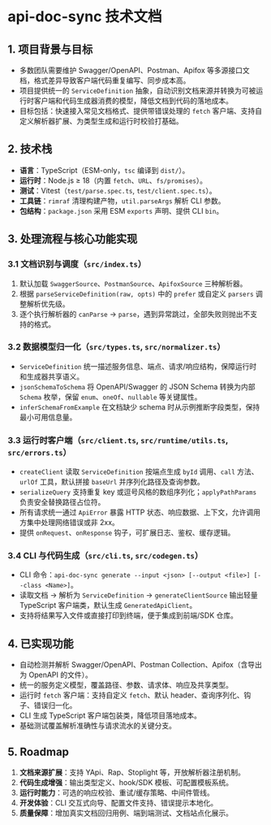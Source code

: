 ﻿# api-doc-sync 技术文档

## 1. 项目背景与目标
- 多数团队需要维护 Swagger/OpenAPI、Postman、Apifox 等多源接口文档，格式差异导致客户端代码重复编写、同步成本高。
- 项目提供统一的 `ServiceDefinition` 抽象，自动识别文档来源并转换为可被运行时客户端和代码生成器消费的模型，降低文档到代码的落地成本。
- 目标包括：快速接入常见文档格式、提供带错误处理的 `fetch` 客户端、支持自定义解析器扩展、为类型生成和运行时校验打基础。

## 2. 技术栈
- **语言**：TypeScript（ESM-only，`tsc` 编译到 `dist/`）。
- **运行时**：Node.js ≥ 18（内置 `fetch`、`URL`、`fs/promises`）。
- **测试**：Vitest（`test/parse.spec.ts`, `test/client.spec.ts`）。
- **工具链**：`rimraf` 清理构建产物，`util.parseArgs` 解析 CLI 参数。
- **包结构**：`package.json` 采用 ESM `exports` 声明、提供 CLI `bin`。

## 3. 处理流程与核心功能实现
### 3.1 文档识别与调度（`src/index.ts`）
1. 默认加载 `SwaggerSource`、`PostmanSource`、`ApifoxSource` 三种解析器。
2. 根据 `parseServiceDefinition(raw, opts)` 中的 `prefer` 或自定义 `parsers` 调整解析优先级。
3. 逐个执行解析器的 `canParse` → `parse`，遇到异常跳过，全部失败则抛出不支持的格式。

### 3.2 数据模型归一化（`src/types.ts`, `src/normalizer.ts`）
- `ServiceDefinition` 统一描述服务信息、端点、请求/响应结构，保障运行时和生成器共享语义。
- `jsonSchemaToSchema` 将 OpenAPI/Swagger 的 JSON Schema 转换为内部 `Schema` 枚举，保留 `enum`、`oneOf`、`nullable` 等关键属性。
- `inferSchemaFromExample` 在文档缺少 schema 时从示例推断字段类型，保持最小可用信息量。

### 3.3 运行时客户端（`src/client.ts`, `src/runtime/utils.ts`, `src/errors.ts`）
- `createClient` 读取 `ServiceDefinition` 按端点生成 `byId` 调用、`call` 方法、`urlOf` 工具，默认拼接 `baseUrl` 并序列化路径及查询参数。
- `serializeQuery` 支持重复 key 或逗号风格的数组序列化；`applyPathParams` 负责安全替换路径占位符。
- 所有请求统一通过 `ApiError` 暴露 HTTP 状态、响应数据、上下文，允许调用方集中处理网络错误或非 2xx。
- 提供 `onRequest`、`onResponse` 钩子，可扩展日志、鉴权、缓存逻辑。

### 3.4 CLI 与代码生成（`src/cli.ts`, `src/codegen.ts`）
- CLI 命令：`api-doc-sync generate --input <json> [--output <file>] [--class <Name>]`。
- 读取文档 → 解析为 `ServiceDefinition` → `generateClientSource` 输出轻量 TypeScript 客户端类，默认生成 `GeneratedApiClient`。
- 支持将结果写入文件或直接打印到终端，便于集成到前端/SDK 仓库。

## 4. 已实现功能
- 自动检测并解析 Swagger/OpenAPI、Postman Collection、Apifox（含导出为 OpenAPI 的文件）。
- 统一的服务定义模型，覆盖路径、参数、请求体、响应及共享类型。
- 运行时 `fetch` 客户端：支持自定义 `fetch`、默认 header、查询序列化、钩子、错误归一化。
- CLI 生成 TypeScript 客户端包装类，降低项目落地成本。
- 基础测试覆盖解析准确性与请求流水的关键分支。

## 5. Roadmap
1. **文档来源扩展**：支持 YApi、Rap、Stoplight 等，开放解析器注册机制。
2. **代码生成增强**：输出类型定义、hook/SDK 模板、可配置模板系统。
3. **运行时能力**：可选的响应校验、重试/缓存策略、中间件管线。
4. **开发体验**：CLI 交互式向导、配置文件支持、错误提示本地化。
5. **质量保障**：增加真实文档回归用例、端到端测试、文档站点化展示。
